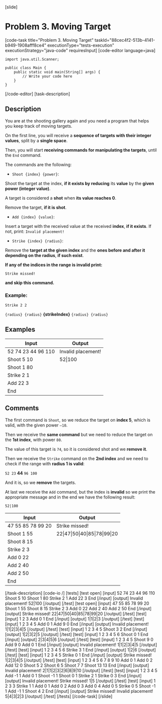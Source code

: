 [slide]
# Problem 3. Moving Target
[code-task title="Problem 3. Moving Target" taskId="88cec4f2-513b-4141-b949-1908afff8ce4" executionType="tests-execution" executionStrategy="java-code" requiresInput]
[code-editor language=java]
```
import java.util.Scanner;

public class Main {
    public static void main(String[] args) {
        // Write your code here
    }
}
```
[/code-editor]
[task-description]
## Description

You are at the shooting gallery again and you need a program that helps you keep track of moving targets.

On the first line, you will receive a **sequence of targets with their integer values**, split by a **single space**.

Then, you will start **receiving commands for manipulating the targets**, until the `End` command.

The commands are the following:

- `Shoot {index} {power}`:

Shoot the target at the index, **if it exists by reducing** its **value** by the **given power (integer value)**.

A target is considered a **shot** when **its value reaches 0**.

Remove the target, **if it is shot**.

- `Add {index} {value}`:

Insert a target with the received value at the received **index**, **if it exists**. If not, print: `Invalid placement!`

- `Strike {index} {radius}`:

Remove the **target at the given index** and the **ones before and after it depending on the radius**, **if such exist**.

**If any of the indices in the range is invalid print:**

`Strike missed!`

**and skip this command.**

### Example:

`Strike 2 2`

`{radius} {radius}` **\{strikeIndex\}** `{radius} {radius}`


## Examples
| **Input** | **Output** |
| --- | --- |
| 52 74 23 44 96 110 | Invalid placement! |
| Shoot 5 10 | 52\|100 |
| Shoot 1 80 |  |
| Strike 2 1 |  |
| Add 22 3 |  |
| End |  |

## Comments

The first command is `Shoot`, so we reduce the target on **index 5**, which is valid, with the given power `–10`.

Then we receive the **same command** but we need to reduce the target on the **1st index**, with power `80`.

The value of this target is `74`, so it is considered shot and we **remove it**.

Then we receive the `Strike` command on the **2nd index** and we need to check if the range with **radius 1 is valid**:

`52 23` **44** `96 100`

And it is, so we **remove** the targets.

At last we receive the `Add` command, but the index is **invalid** so we print the appropriate message and in the end we have the following result:

`52|100`


| **Input** | **Output** |
| --- | --- |
| 47 55 85 78 99 20 | Strike missed! |
| Shoot 1 55 | 22\|47\|50\|40\|85\|78\|99\|20 |
| Shoot 8 15 |  |
| Strike 2 3 |  |
| Add 0 22 |  |
| Add 2 40 |  |
| Add 2 50 |  |
| End |  |

[/task-description]
[code-io /]
[tests]
[test open]
[input]
52 74 23 44 96 110
Shoot 5 10
Shoot 1 80
Strike 2 1
Add 22 3
End
[/input]
[output]
Invalid placement!
52\|100
[/output]
[/test]
[test open]
[input]
47 55 85 78 99 20
Shoot 1 55
Shoot 8 15
Strike 2 3
Add 0 22
Add 2 40
Add 2 50
End
[/input]
[output]
Strike missed!
22\|47\|50\|40\|85\|78\|99\|20
[/output]
[/test]
[test]
[input]
1 2 3
Add 0 1
End
[/input]
[output]
1\|1\|2\|3
[/output]
[/test]
[test]
[input]
1 2 3 4 5
Add 0 1
Add 9 0
End
[/input]
[output]
Invalid placement!
1\|1\|2\|3\|4\|5
[/output]
[/test]
[test]
[input]
1 2 3 4 5
Shoot 3 2
End
[/input]
[output]
1\|2\|3\|2\|5
[/output]
[/test]
[test]
[input]
1 2 3 4 5 6
Shoot 0 1
End
[/input]
[output]
2\|3\|4\|5\|6
[/output]
[/test]
[test]
[input]
1 2 3 4 5
Shoot 9 0
Add 9 0
Add 0 1
End
[/input]
[output]
Invalid placement!
1\|1\|2\|3\|4\|5
[/output]
[/test]
[test]
[input]
1 2 3 4 5 6
Strike 3 1
End
[/input]
[output]
1\|2\|6
[/output]
[/test]
[test]
[input]
1 2 3 4 5
Strike 0 1
End
[/input]
[output]
Strike missed!
1\|2\|3\|4\|5
[/output]
[/test]
[test]
[input]
1 2 3 4 5 6 7 8 9 10
Add 0 1
Add 0 2
Add 12 0
Shoot 5 2
Shoot 6 5
Shoot 7 7
Shoot 13 13
End
[/input]
[output]
Invalid placement!
2\|1\|1\|2\|3\|2\|6\|8\|9\|10
[/output]
[/test]
[test]
[input]
1 2 3 4 5
Add -1 1
Add 0 1
Shoot -1 1
Shoot 0 1
Strike 2 1
Strike 0 3
End
[/input]
[output]
Invalid placement!
Strike missed!
1\|5
[/output]
[/test]
[test]
[input]
1 2 3 3
Strike 1 1
Add 0 1
Add 0 2
Add 0 3
Add 0 4
Add 0 5
Strike 0 5
Shoot -1 1
Add -1 1
Shoot 4 2
End
[/input]
[output]
Strike missed!
Invalid placement!
5\|4\|3\|2\|3
[/output]
[/test]
[/tests]
[/code-task]
[/slide]